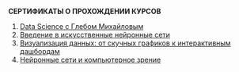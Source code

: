 **СЕРТИФИКАТЫ О ПРОХОЖДЕНИИ КУРСОВ**

1. [Data Science с Глебом Михайловым](https://github.com/businsweetie/businsweetie/blob/main/certificates/stepik-certificate-113596-534ba6b.pdf)
2. [Введение в искусственные нейронные сети](https://github.com/businsweetie/businsweetie/blob/main/certificates/stepik-certificate-100076-62ec9ee.pdf)
3. [Визуализация данных: от скучных графиков к интерактивным дашбордам](https://github.com/businsweetie/businsweetie/blob/main/certificates/certificate.pdf)
4. [Нейронные сети и компьютерное зрение](https://github.com/businsweetie/businsweetie/blob/main/certificates/stepik-certificate-50352-1e33983.pdf)
